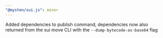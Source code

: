 ```yaml
---
"@mysten/sui.js": minor
---
```


Added dependencies to publish command, dependencies now also returned from the sui move CLI with the `--dump-bytecode-as-base64` flag

